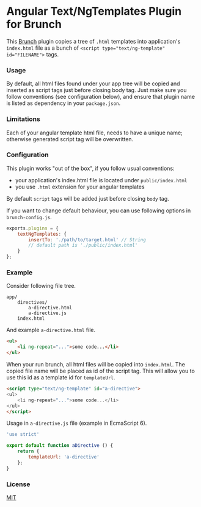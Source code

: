 # Angular Text/NgTemplates Plugin for Brunch

This [Brunch](http://brunch.io) plugin copies a tree of `.html` templates into application's `index.html` file as a bunch of `<script type="text/ng-template" id="FILENAME">` tags.

<!-- TODO installation -->

### Usage

By default, all html files found under your app tree will be copied and inserted as script tags just before closing body tag. Just make sure you follow conventions (see configuration below), and ensure that plugin name is listed as dependency in your `package.json`.

### Limitations

Each of your angular template html file, needs to have a unique name; otherwise generated script tag will be overwritten.

### Configuration

This plugin works "out of the box", if you follow usual conventions:

- your application's index.html file is located under `public/index.html`
- you use `.html` extension for your angular templates

By default `script` tags will be added just before closing `body` tag.

If you want to change default behaviour, you can use following options in `brunch-config.js`.

```javascript
exports.plugins = {
    textNgTemplates: {
        insertTo: './path/to/target.html' // String
        // default path is './public/index.html'
    }
};
```

### Example

Consider following file tree.

```
app/
    directives/
        a-directive.html
        a-directive.js
    index.html
```

And example `a-directive.html` file.

```html
<ul>
    <li ng-repeat="...">some code...</li>
</ul>
```

When your run brunch, all html files will be copied into `index.html`. The copied file name will be placed as id of the script tag. This will allow you to use this id as a template id for `templateUrl`.

```html
<script type="text/ng-template" id="a-directive">
<ul>
    <li ng-repeat="...">some code...</li>
</ul>
</script>
```

Usage in `a-directive.js` file (example in EcmaScript 6).
```javascript
'use strict'

export default function aDirective () {
    return {
        templateUrl: 'a-directive'
    };
}
```

### License

[MIT](LICENSE)
